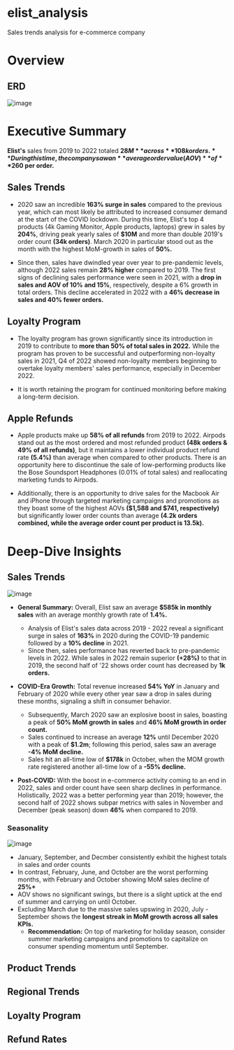 # elist_analysis
Sales trends analysis for e-commerce company

# Overview

## ERD
![image](https://github.com/user-attachments/assets/ff5b4e02-d6c0-4ad6-b3b2-b36308c46e24)

# Executive Summary
**Elist's** sales from 2019 to 2022 totaled **$28M** across **108k orders.** During this time, the company saw an **average order value (AOV)** of **$260 per order.**
## Sales Trends
- 2020 saw an incredible **163% surge in sales** compared to the previous year, which can most likely be attributed to increased consumer demand at the start of the COVID lockdown. During this time, Elist's top 4 products (4k Gaming Monitor, Apple products, laptops) grew in sales by **204%**, driving peak yearly sales of **$10M** and more than double 2019's order count **(34k orders)**. March 2020 in particular stood out as the month with the highest MoM-growth in sales of **50%.**

- Since then, sales have dwindled year over year to pre-pandemic levels, although 2022 sales remain **28% higher** compared to 2019. The first signs of declining sales performance were seen in 2021, with a **drop in sales and AOV of 10% and 15%**, respectively, despite a 6% growth in total orders. This decline accelerated in 2022 with a **46% decrease in sales and 40% fewer orders.**

## Loyalty Program
- The loyalty program has grown significantly since its introduction in 2019 to contribute to **more than 50% of total sales in 2022.** While the program has proven to be successful and outperforming non-loyalty sales in 2021, Q4 of 2022 showed non-loyalty members beginning to overtake loyalty members' sales performance, especially in December 2022.

- It is worth retaining the program for continued monitoring before making a long-term decision.

## Apple Refunds
- Apple products make up **58% of all refunds** from 2019 to 2022. Airpods stand out as the most ordered and most refunded product **(48k orders & 49% of all refunds)**, but it maintains a lower individual product refund rate **(5.4%)** than average when compared to other products. There is an opportunity here to discontinue the sale of low-performing products like the Bose Soundsport Headphones (0.01% of total sales) and reallocating marketing funds to Airpods.

- Additionally, there is an opportunity to drive sales for the Macbook Air and iPhone through targeted marketing campaigns and promotions as they boast some of the highest AOVs **($1,588 and $741, respectively)** but significantly lower order counts than average **(4.2k orders combined, while the average order count per product is 13.5k).**

# Deep-Dive Insights
## Sales Trends
![image](https://github.com/user-attachments/assets/dd1efcae-3983-4314-adc3-bf47db9ad885)
- **General Summary:** Overall, Elist saw an average **$585k in monthly sales** with an average monthly growth rate of **1.4%.**
    - Analysis of Elist's sales data across 2019 - 2022 reveal a significant surge in sales of **163%** in 2020 during the COVID-19 pandemic followed by a **10% decline** in 2021.
    - Since then, sales performance has reverted back to pre-pandemic levels in 2022. While sales in 2022 remain superior **(+28%)** to that in 2019, the second half of '22 shows order count has decreased by **1k orders.**

- **COVID-Era Growth:** Total revenue increased **54% YoY** in January and February of 2020 while every other year saw a drop in sales during these months, signaling a shift in consumer behavior.
    - Subsequently, March 2020 saw an explosive boost in sales, boasting a peak of **50% MoM growth in sales** and **46% MoM growth in order count.**
    - Sales continued to increase an average **12%** until December 2020 with a peak of **$1.2m**; following this period, sales saw an average **-4% MoM decline.**
    - Sales hit an all-time low of **$178k** in October, when the MOM growth rate registered another all-time low of a **-55% decline.**

- **Post-COVID:** With the boost in e-commerce activity coming to an end in 2022, sales and order count have seen sharp declines in performance. Holistically, 2022 was a better performing year than 2019; however, the second half of 2022 shows subpar metrics with sales in November and December (peak season) down **46%** when compared to 2019.

### Seasonality
![image](https://github.com/user-attachments/assets/f7bd0bca-f322-4cda-8729-aa5430d97bce)
- January, September, and Decmber consistently exhibit the highest totals in sales and order counts
- In contrast, February, June, and October are the worst performing months, with February and October showing MoM sales decline of **25%+**
- AOV shows no significant swings, but there is a slight uptick at the end of summer and carrying on until October.
- Excluding March due to the massive sales upswing in 2020, July - September shows the **longest streak in MoM growth across all sales KPIs.**
    - **Recommendation:** On top of marketing for holiday season, consider summer marketing campaigns and promotions to capitalize on consumer spending momentum until September.
## Product Trends
## Regional Trends
## Loyalty Program
## Refund Rates
